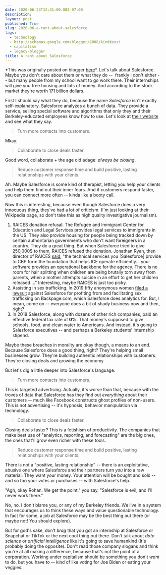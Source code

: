 ```yaml
---
date: 2020-06-23T12:31:00.002-07:00
description: 
layout: post
published: True
slug: 2020-06-a-rant-about-salesforce
tags:
  - technology
  - http://schemas.google.com/blogger/2008/kind#post
  - capitalism
  - legacy-blogger
title: A rant about Salesforce
---
```


\*This was originally posted on blogger [here](https://www.rohanprasad.org/2020/06/a-rant-about-salesforce.html)\*.
Let's talk about Salesforce. Maybe you don't care about them or what they do --  frankly I don't either -- but many people from my school want to go work there. Their internships will give you free housing and lots of money. And according to the stock market they're worth [171](https://ycharts.com/companies/CRM/market_cap) billion dollars.  

  

First I should say what they do, because the name *Salesforce* isn't exactly self-explanatory. Salesforce analyzes a bunch of data. They provide a service, selling special software and algorithms that only they and their Berkeley-educated employees know how to use. Let's look at [their website](https://www.salesforce.com/) and see what they say.  
> Turn more contacts into customers.

Mkay.  
> Collaborate to close deals faster.

Good word, collaborate + the age old adage: *always be closing*.  
> Reduce customer response time and build positive, lasting relationships with your clients.

Ah. Maybe Salesforce is some kind of therapist, letting you help your clients and help them find out their inner fears. And if customers respond faster, you can connect more often -- kinda like a booty call.  

  

Now this is interesting, because even though Salesforce does a very innocuous thing, they've had a lot of criticism. (I'm just looking at their Wikipedia page, so don't take this as high quality investigative journalism).  

1. RAICES donation refusal. The Refugee and Immigrant Center for Education and Legal Services provides legal services to immigrants in the US. They also provide housing for people being tracked down by certain authoritarian governments who don't want foreigners in a country. They do a great thing. But when Salesforce tried to give 250,000$ to them, RAICES refused the donation. Jonathan Ryan, then director of RAICES [said](https://twitter.com/RAICESTEXAS/status/1019975176140701696), "the technical services you [Salesforce] provide to CBP form the foundation that helps ICE operate efficiently... your software provides an operational backbone for the agency. There is no room for hair splitting when children are being brutally torn away from parents, when a mother attempts suicide in an effort to get her children released...." Interesting, maybe RAICES is just too picky.
2. Assisting in sex trafficking. In 2019 fifty anonymous women [filed a lawsuit](https://www.itpro.co.uk/cloud/33343/salesforce-sued-over-dealings-with-sex-trafficking-site) against Salesforce for profiting from and facilitating sex trafficking on Backpage.com, which Salesforce does analytics for. But, I mean, come on -- everyone does a bit of shady business now and then, right?
3. In 2018 Salesforce, along with dozens of other rich companies, paid an effective federal tax rate of **0%**. That money's supposed to give schools, food, and clean water to Americans. And instead, it's going to Salesforce executives -- and perhaps a Berkeley students' internship stipend.

Maybe these breaches in morality are okay though, a means to an end. Because Salesforce does a good thing, right? They're helping small businesses grow. They're building authentic relationships with customers. They're closing deals and growing the economy.  

  

But let's dig a little deeper into Salesforce's language.  
> Turn more contacts into customers.

This is targeted advertising. Actually, it's worse than that, because with the troves of data that Salesforce has they find out *everything* about their customers -- much like Facebook constructs ghost profiles of non-users. This is not advertising -- it's hypnosis, behavior manipulation via technology.  
> Collaborate to close deals faster.

Closing deals faster? This is a fetishism of productivity. The companies that make best use of "analytics, reporting, and forecasting" are the big ones, the ones that'll grow even richer with these tools.  
> Reduce customer response time and build positive, lasting relationships with your clients.

There is not a "positive, lasting relationship" -- there is an exploitative, abusive one where Salesforce and their partners turn *you* into a raw material. They want your money. Your attention will be bought and sold -- and so too your votes or purchases -- with Salesforce's help.  

  

"Agh, okay Rohan. We get the point," you say. "Salesforce is evil, and I'll never work there."  

  

No, no. I don't blame you, or any of my Berkeley friends. We live in a system that encourages us to think these ways and value questionable technology. In fact for some, a job at Salesforce may be the best thing out there (or maybe not! You should explore).  

  

But for god's sake, don't *brag* that you got an internship at Salesforce or Snapchat or TikTok or the next cool thing out there. Don't talk about *data science* or *artificial intelligence* like it's going to save humankind (It's probably doing the opposite). Don't read those company slogans and think you're at all making a difference, because that's not the point of a corporation. Working under capitalism should be something you don't *want* to do, but you have to -- kind of like voting for Joe Biden or eating your veggies.